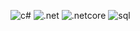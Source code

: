 ![c#](https://user-images.githubusercontent.com/54549934/93968941-5fa12f80-fd88-11ea-9595-e09a3e04931c.png)
![.net](https://user-images.githubusercontent.com/54549934/93968998-7cd5fe00-fd88-11ea-9138-c2972d4f54e6.png)
![.netcore](https://user-images.githubusercontent.com/54549934/93969019-88292980-fd88-11ea-873e-000f1b4d36cd.png)
![sql](https://user-images.githubusercontent.com/54549934/93969039-95deaf00-fd88-11ea-892a-cce00b080482.png)


